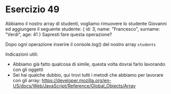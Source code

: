 # Esercizio 49

Abbiamo il nostro array di studenti, vogliamo rimuovere lo studente Giovanni ed aggiungere il seguente studente:
{ id: 3, name: "Francesco", surname: "Verdi", age: 41 }
Sapresti fare questa operazione?

Dopo ogni operazione inserire il console.log() del nostro array `students`

Indicazioni utili:

- Abbiamo già fatto qualcosa di simile, questa volta dovrai farlo lavorando con gli oggetti
- Sei hai qualche dubbio, qui trovi tutti i metodi che abbiamo per lavorare con gli array: https://developer.mozilla.org/en-US/docs/Web/JavaScript/Reference/Global_Objects/Array
